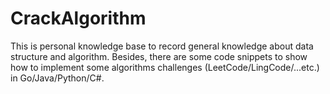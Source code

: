 # CrackAlgorithm

This is personal knowledge base to record general knowledge about data structure and algorithm. Besides, there are some code snippets to show how to implement some algorithms challenges (LeetCode/LingCode/...etc.) in Go/Java/Python/C#.
